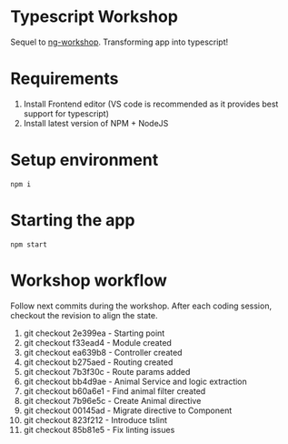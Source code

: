 # Typescript Workshop
Sequel to 	[ng-workshop](https://github.com/jasofalcon/ng-workshop). Transforming app into typescript!

# Requirements
1. Install Frontend editor (VS code is recommended as it provides best support for typescript)
2. Install latest version of NPM + NodeJS

# Setup environment
 
 ``` npm i ```

 
# Starting the app
 ``` npm start ```

# Workshop workflow
Follow next commits during the workshop. After each coding session, checkout the revision to align the state.

1. git checkout 2e399ea - Starting point
2. git checkout f33ead4 - Module created
3. git checkout ea639b8 - Controller created
4. git checkout b275aed - Routing created
5. git checkout 7b3f30c - Route params added
6. git checkout bb4d9ae - Animal Service and logic extraction
7. git checkout b60a6e1 - Find animal filter created
8. git checkout 7b96e5c - Create Animal directive
9. git checkout 00145ad - Migrate directive to Component
10. git checkout 823f212 - Introduce tslint
11. git checkout 85b81e5 - Fix linting issues
